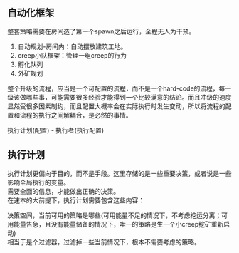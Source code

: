 ## 自动化框架
整套策略需要在房间造了第一个spawn之后运行，全程无人为干预。
1. 自动规划-房间内：自动摆放建筑工地。
2. creep小队框架：管理一组creep的行为
3. 孵化队列
4. 外矿规划

整个升级的流程，应当是一个可配置的流程，而不是一个hard-code的流程，每一级该做哪些事，可能需要很多经验才能得到一个比较满意的结论。而且冲级的速度显然受很多因素制约，而且配置大概率会在实际执行时发生变动，所以将流程的配置和流程的执行之间解耦合，是必然的事情。

执行计划(配置) - 执行者(执行配置)
## 执行计划
执行计划更偏向于目的，而不是手段。这里存储的是一些重要决策，或者说是一些影响全局执行的变量。  
需要全面的信息，才能做出正确的决策。  
在速本的大前提下，执行计划需要包含这些内容：


决策空间，当前可用的策略是哪些(可用能量不足的情况下，不考虑挖运分离；可用能量告急，且没有能量储备的情况下，唯一的策略是生一个小creep挖矿重新启动)   
相当于是个过滤器，过滤掉一些当前情况下，根本不需要考虑的策略。